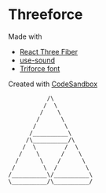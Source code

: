 # Threeforce

Made with 
- [React Three Fiber](https://github.com/pmndrs/react-three-fiber)
- [use-sound](https://github.com/joshwcomeau/use-sound)
- [Triforce font](https://zeldauniverse.net/media/fonts/)

Created with [CodeSandbox](https://codesandbox.io/s/github/sylvhama/threeforce)

```
           /\
          /  \
         /    \
        /      \
       /        \
      /__________\
     /\__________/\
    /  \        /  \
   /    \      /    \
  /      \    /      \
 /        \  /        \
/__________\/__________\
\__________/\__________/
```
